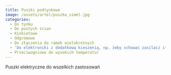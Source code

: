 ```yaml
---
title: Puszki podtynkowe
image: /assets/artel/puszka_simet.jpg
categories:
  - Do tynku
  - Do pustych ścian
  - Kinkietowe
  - Odgromowe
  - Do złączenia do ramek wielokrotnych
  - 'Do elektroniki z dodatkową kieszenią, np. żeby schować zasilacz itp.'
  - Przeciwogniowe do wysokich temperatur
---
```

Puszki elektryczne do wszelkich zastosowań
